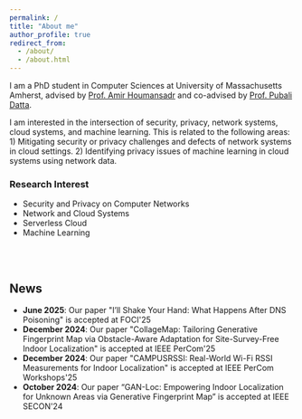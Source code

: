 ```yaml
---
permalink: /
title: "About me"
author_profile: true
redirect_from: 
  - /about/
  - /about.html
---
```


I am a PhD student in Computer Sciences at University of Massachusetts Amherst, advised by [Prof. Amir Houmansadr](https://people.cs.umass.edu/~amir/) and co-advised by [Prof. Pubali Datta](https://people.cs.umass.edu/~pdatta/).

I am interested in the intersection of security, privacy, network systems, cloud systems, and machine learning. This is related to the following areas: 1) Mitigating security or privacy challenges and defects of network systems in cloud settings. 2) Identifying privacy issues of machine learning in cloud systems using network data.

### Research Interest
* Security and Privacy on Computer Networks
* Network and Cloud Systems
* Serverless Cloud
* Machine Learning
<br>
<br>


News
---
* **June 2025**: Our paper "I’ll Shake Your Hand: What Happens After DNS Poisoning" is accepted at FOCI'25
* **December 2024**: Our paper "CollageMap: Tailoring Generative Fingerprint Map via Obstacle-Aware Adaptation for Site-Survey-Free Indoor Localization" is accepted at IEEE PerCom'25
* **December 2024**: Our paper "CAMPUSRSSI: Real-World Wi-Fi RSSI Measurements for Indoor Localization" is accepted at IEEE PerCom Workshops'25
* **October 2024**: Our paper “GAN-Loc: Empowering Indoor Localization for Unknown Areas via Generative Fingerprint Map” is accepted at IEEE SECON'24
